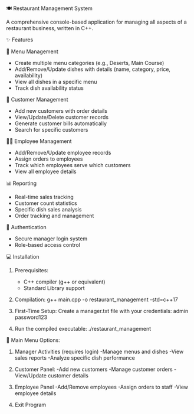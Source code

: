 🍽️ Restaurant Management System

A comprehensive console-based application for managing all aspects of a restaurant business, written in C++.

✨ Features

🍲 Menu Management
- Create multiple menu categories (e.g., Deserts, Main Course)
- Add/Remove/Update dishes with details (name, category, price, availability)
- View all dishes in a specific menu
- Track dish availability status

👥 Customer Management
- Add new customers with order details
- View/Update/Delete customer records
- Generate customer bills automatically
- Search for specific customers

👨‍🍳 Employee Management
- Add/Remove/Update employee records
- Assign orders to employees
- Track which employees serve which customers
- View all employee details

📊 Reporting
- Real-time sales tracking
- Customer count statistics
- Specific dish sales analysis
- Order tracking and management

🔐 Authentication
- Secure manager login system
- Role-based access control



💻 Installation

1. Prerequisites:
   - C++ compiler (g++ or equivalent)
   - Standard Library support

2. Compilation:
   g++ main.cpp -o restaurant_management -std=c++17

3. First-Time Setup:
   Create a manager.txt file with your credentials:
   admin
   password123
4. Run the compiled executable:
   ./restaurant_management



🚀 Main Menu Options:

1) Manager Activities (requires login)
   -Manage menus and dishes
   -View sales reports
   -Analyze specific dish performance

2) Customer Panel:
   -Add new customers
   -Manage customer orders
   -View/Update customer details

4) Employee Panel
   -Add/Remove employees
   -Assign orders to staff
   -View employee details

5) Exit Program

